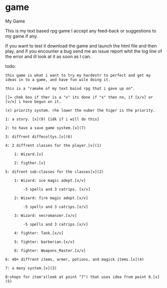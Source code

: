 # game
My Game

This is my text based rpg game I accept any feed-back or suggestions to my game if any.

If you want to test it download the game and launch the html file and then play, and if you encounter a bug send me an issue report whit the log line of the error and ill look at it as soon as I can.

todo:
    
    this game is what i want to try my hardestr to perfect and get my ideas in to a game, and have fun wile doing it. 
    
    this is a "ramake of my text baisd rpg that i gave up on".

    []= chek box if ther is a "v" its done if "x" then no, if [x/v] or [v/x] i have begun on it.
    
    (x) priority system. rhe lower the nuber the higer is the priority.

    1: a story. [x](9) {idk if i will do this}

    2: to have a save game system.[x](7)

    3: diffrent diffecoltys.[v](6)

    4: 2 diffrent classes for the player.[v](1)

        1: Wizard.[v] 

        2: figther.[v]

    5: difrent sub-classes for the classes[x](2)

        1: Wizard: ice magic adept.[x/v]

            -5 spells and 3 catrips. [x/v]

        2: Wizard: fire magic adept.[x/v]

            -5 spells and 3 catrips.[x/v]

        3: Wizard: necromanzer.[x/v]

            -5 spells and 3 catrips.[x/v]

        4: fighter: Tank.[x/v]

        5: fighter: barberian.[x/v]

        6: fighter: Weapons_Master.[x/v]

    6: 40+ diffrent items, armer, potions, and magick items.[x](4)

    7: a mony system.[v](3)

    8:shops for item's(look at point "7") that uses idea from point 8.[x](5)  
    

